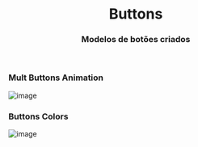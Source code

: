 <h1 align="center">Buttons</h1>

<h3 align="center">Modelos de botões criados</h3>
<br>

### Mult Buttons Animation

![image](https://user-images.githubusercontent.com/125685533/230734755-76225d04-0d90-497e-b65d-eb784ec0e2fa.PNG)

### Buttons Colors

![image](https://user-images.githubusercontent.com/125685533/230734999-43d5a951-8bc2-45c6-8971-1abb8381b0d9.PNG)
